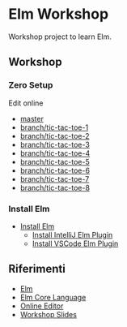 # Elm Workshop

Workshop project to learn Elm.

## Workshop

### Zero Setup

Edit online

* [master](https://elm-editor.com/?project-state=https://github.com/ilsasdo/tic-tac-toe/tree/master)
* [branch/tic-tac-toe-1](https://elm-editor.com/?project-state=https://github.com/ilsasdo/tic-tac-toe/tree/tic-tac-toe-1)
* [branch/tic-tac-toe-2](https://elm-editor.com/?project-state=https://github.com/ilsasdo/tic-tac-toe/tree/tic-tac-toe-2)
* [branch/tic-tac-toe-3](https://elm-editor.com/?project-state=https://github.com/ilsasdo/tic-tac-toe/tree/tic-tac-toe-3)
* [branch/tic-tac-toe-4](https://elm-editor.com/?project-state=https://github.com/ilsasdo/tic-tac-toe/tree/tic-tac-toe-4)
* [branch/tic-tac-toe-5](https://elm-editor.com/?project-state=https://github.com/ilsasdo/tic-tac-toe/tree/tic-tac-toe-5)
* [branch/tic-tac-toe-6](https://elm-editor.com/?project-state=https://github.com/ilsasdo/tic-tac-toe/tree/tic-tac-toe-6)
* [branch/tic-tac-toe-7](https://elm-editor.com/?project-state=https://github.com/ilsasdo/tic-tac-toe/tree/tic-tac-toe-7)
* [branch/tic-tac-toe-8](https://elm-editor.com/?project-state=https://github.com/ilsasdo/tic-tac-toe/tree/tic-tac-toe-8)

### Install Elm

* [Install Elm](https://guide.elm-lang.org/install/elm.html)
  * [Install IntelliJ Elm Plugin](https://plugins.jetbrains.com/plugin/10268-elm)
  * [Install VSCode Elm Plugin](https://marketplace.visualstudio.com/items?itemName=Elmtooling.elm-ls-vscode)


## Riferimenti

* [Elm](https://elm-lang.org/)
* [Elm Core Language](https://guide.elm-lang.org/core_language.html)
* [Online Editor](https://elm-editor.com/)
* [Workshop Slides](https://docs.google.com/presentation/d/1xGTeu4x6djRBznHabGmlevR2R-q6pQBJX1MermEQ_6c/edit?usp=sharing)
